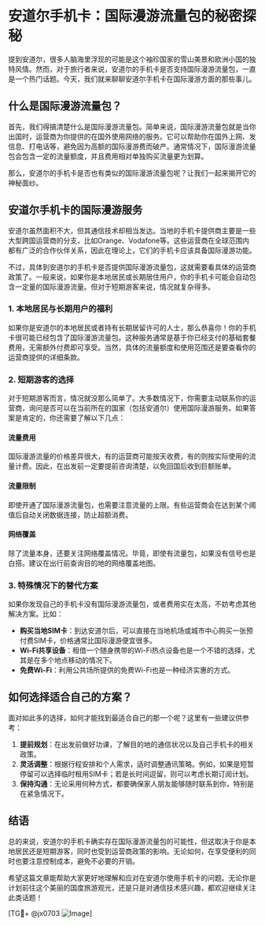 # 安道尔手机卡：国际漫游流量包的秘密探秘

提到安道尔，很多人脑海里浮现的可能是这个袖珍国家的雪山美景和欧洲小国的独特风情。然而，对于旅行者来说，安道尔的手机卡是否支持国际漫游流量包，一直是一个热门话题。今天，我们就来聊聊安道尔手机卡在国际漫游方面的那些事儿。

## 什么是国际漫游流量包？

首先，我们得搞清楚什么是国际漫游流量包。简单来说，国际漫游流量包就是当你出国时，运营商为你提供的在国外使用网络的服务。它可以帮助你在国外上网、发信息、打电话等，避免因为高额的国际漫游费而破产。通常情况下，国际漫游流量包会包含一定的流量额度，并且费用相对单独购买流量更为划算。

那么，安道尔的手机卡是否也有类似的国际漫游流量包呢？让我们一起来揭开它的神秘面纱。

## 安道尔手机卡的国际漫游服务

安道尔虽然面积不大，但其通信技术却相当发达。当地的手机卡提供商主要是一些大型跨国运营商的分支，比如Orange、Vodafone等。这些运营商在全球范围内都有广泛的合作伙伴关系，因此在理论上，它们的手机卡应该具备国际漫游功能。

不过，具体到安道尔的手机卡是否提供国际漫游流量包，这就需要看具体的运营商政策了。一般来说，如果你是本地居民或长期居住用户，你的手机卡可能会自动包含一定量的国际漫游流量。但对于短期游客来说，情况就复杂得多。

### 1. 本地居民与长期用户的福利

如果你是安道尔的本地居民或者持有长期居留许可的人士，那么恭喜你！你的手机卡很可能已经包含了国际漫游流量包。这种服务通常是基于你已经支付的基础套餐费用，无需额外付费即可享受。当然，具体的流量额度和使用范围还是要查看你的运营商提供的详细条款。

### 2. 短期游客的选择

对于短期游客而言，情况就没那么简单了。大多数情况下，你需要主动联系你的运营商，询问是否可以在当前所在的国家（包括安道尔）使用国际漫游服务。如果答案是肯定的，你还需要了解以下几点：

#### 流量费用
国际漫游流量的价格差异很大，有的运营商可能按天收费，有的则按实际使用的流量计费。因此，在出发前一定要提前咨询清楚，以免回国后收到巨额账单。

#### 流量限制
即使开通了国际漫游流量包，也需要注意流量的上限。有些运营商会在达到某个阈值后自动关闭数据连接，防止超额消费。

#### 网络覆盖
除了流量本身，还要关注网络覆盖情况。毕竟，即使有流量包，如果没有信号也是白搭。建议在出行前查询目的地的网络覆盖地图。

### 3. 特殊情况下的替代方案

如果你发现自己的手机卡没有国际漫游流量包，或者费用实在太高，不妨考虑其他解决方案。比如：

- **购买当地SIM卡**：到达安道尔后，可以直接在当地机场或城市中心购买一张预付费SIM卡，价格通常比国际漫游便宜很多。
- **Wi-Fi共享设备**：租借一个随身携带的Wi-Fi热点设备也是一个不错的选择，尤其是在多个地点移动的情况下。
- **免费Wi-Fi**：利用公共场所提供的免费Wi-Fi也是一种经济实惠的方式。

## 如何选择适合自己的方案？

面对如此多的选择，如何才能找到最适合自己的那一个呢？这里有一些建议供参考：

1. **提前规划**：在出发前做好功课，了解目的地的通信状况以及自己手机卡的相关政策。
2. **灵活调整**：根据行程安排和个人需求，适时调整通讯策略。例如，如果是短暂停留可以选择临时租用SIM卡；若是长时间逗留，则可以考虑长期订阅计划。
3. **保持沟通**：无论采用何种方式，都要确保家人朋友能够随时联系到你，特别是在紧急情况下。

## 结语

总的来说，安道尔的手机卡确实存在国际漫游流量包的可能性，但这取决于你是本地居民还是短期游客，同时也受到运营商政策的影响。无论如何，在享受便利的同时也要注意控制成本，避免不必要的开销。

希望这篇文章能帮助大家更好地理解和应对在安道尔使用手机卡的问题。无论你是计划前往这个美丽的国度旅游观光，还是只是对通信技术感兴趣，都欢迎继续关注此类话题！

[TG💪+ @jx0703 ![Image](https://github.com/user-attachments/assets/dbca1d08-cadb-493c-b0ec-ad6f7a83f270)]